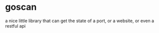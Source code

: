 goscan
======

a nice little library that can get the state of a port, or a website, or even a restful api
